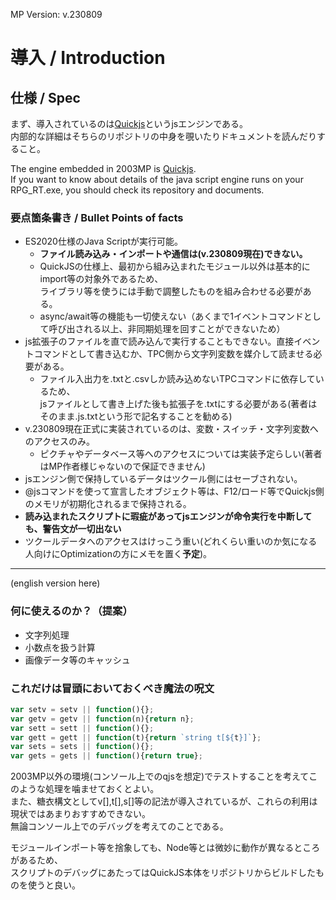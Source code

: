MP Version: v.230809  
# 導入 / Introduction
## 仕様 / Spec
まず、導入されているのは[Quickjs](https://github.com/bellard/quickjs)というjsエンジンである。  
内部的な詳細はそちらのリポジトリの中身を覗いたりドキュメントを読んだりすること。  
  
The engine embedded in 2003MP is [Quickjs](https://github.com/bellard/quickjs).  
If you want to know about details of the java script engine runs on your RPG_RT.exe, you should check its repository and documents.  
  

### 要点箇条書き / Bullet Points of facts  
- ES2020仕様のJava Scriptが実行可能。  
  - **ファイル読み込み・インポートや通信は(v.230809現在)できない。**  
  - QuickJSの仕様上、最初から組み込まれたモジュール以外は基本的にimport等の対象外であるため、  
    ライブラリ等を使うには手動で調整したものを組み合わせる必要がある。  
  - async/await等の機能も一切使えない（あくまで1イベントコマンドとして呼び出される以上、非同期処理を回すことができないため）  
- js拡張子のファイルを直で読み込んで実行することもできない。直接イベントコマンドとして書き込むか、TPC側から文字列変数を媒介して読ませる必要がある。  
  - ファイル入出力を.txtと.csvしか読み込めないTPCコマンドに依存しているため、  
    jsファイルとして書き上げた後も拡張子を.txtにする必要がある(著者はそのまま.js.txtという形で記名することを勧める)
- v.230809現在正式に実装されているのは、変数・スイッチ・文字列変数へのアクセスのみ。  
  - ピクチャやデータベース等へのアクセスについては実装予定らしい(著者はMP作者様じゃないので保証できません)  
- jsエンジン側で保持しているデータはツクール側にはセーブされない。  
- @jsコマンドを使って宣言したオブジェクト等は、F12/ロード等でQuickjs側のメモリが初期化されるまで保持される。
- **読み込まれたスクリプトに瑕疵があってjsエンジンが命令実行を中断しても、警告文が一切出ない**
- ツクールデータへのアクセスはけっこう重い(どれくらい重いのか気になる人向けにOptimizationの方にメモを置く**予定**)。
  
--------------------------------------
  (english version here)
  
### 何に使えるのか？（提案）
- 文字列処理
- 小数点を扱う計算
- 画像データ等のキャッシュ

### これだけは冒頭においておくべき魔法の呪文  
```js
var setv = setv || function(){};
var getv = getv || function(n){return n};
var sett = sett || function(){};
var gett = gett || function(t){return `string t[${t}]`};
var sets = sets || function(){};
var gets = gets || function(){return true};
```
  
2003MP以外の環境(コンソール上でのqjsを想定)でテストすることを考えてこのような処理を噛ませておくとよい。  
また、糖衣構文としてv[],t[],s[]等の記法が導入されているが、これらの利用は現状ではあまりおすすめできない。  
無論コンソール上でのデバッグを考えてのことである。  
  
モジュールインポート等を捨象しても、Node等とは微妙に動作が異なるところがあるため、  
スクリプトのデバッグにあたってはQuickJS本体をリポジトリからビルドしたものを使うと良い。  
